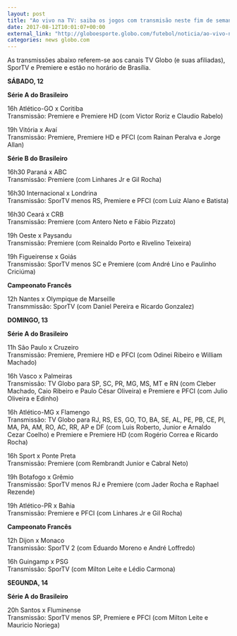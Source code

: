 ```yaml
---
layout: post
title: "Ao vivo na TV: saiba os jogos com transmisão neste fim de semana"
date: 2017-08-12T10:01:07+00:00
external_link: "http://globoesporte.globo.com/futebol/noticia/ao-vivo-na-tv-saiba-os-jogos-com-transmissao-neste-fim-de-semana.ghtml"
categories: news globo.com
---
```

 
 
 

 
 
 
 

As transmissões abaixo referem-se aos canais TV Globo (e suas afiliadas), SporTV e Premiere e estão no horário de Brasília.

 
 
 

**SÁBADO, 12**

 
 
 

**Série A do Brasileiro**

 
 
 

16h Atlético-GO x Coritiba  
Transmissão: Premiere e Premiere HD (com Victor Roriz e Claudio Rabelo)

 
 
 

19h Vitória x Avaí  
Transmissão: Premiere, Premiere HD e PFCI (com Rainan Peralva e Jorge Allan)

 
 
 

**Série B do Brasileiro**

 
 
 

16h30 Paraná x ABC   
Transmissão: Premiere (com Linhares Jr e Gil Rocha)

 
 
 

16h30 Internacional x Londrina  
Transmissão: SporTV menos RS, Premiere e PFCI (com Luiz Alano e Batista)

 
 
 

16h30 Ceará x CRB  
Transmissão: Premiere (com Antero Neto e Fábio Pizzato)

 
 
 

19h Oeste x Paysandu   
Transmissão: Premiere (com Reinaldo Porto e Rivelino Teixeira)

 
 
 

19h Figueirense x Goiás  
Transmissão: SporTV menos SC e Premiere (com André Lino e Paulinho Criciúma)

 
 
 

**Campeonato Francês**

 
 
 

12h Nantes x Olympique de Marseille  
Transmmissão: SporTV (com Daniel Pereira e Ricardo Gonzalez)

 
 
 

**DOMINGO, 13**

 
 
 

**Série A do Brasileiro**

 
 
 

11h São Paulo x Cruzeiro  
Transmissão: Premiere, Premiere HD e PFCI (com Odinei Ribeiro e William Machado)

 
 
 

16h Vasco x Palmeiras  
Transmissão: TV Globo para SP, SC, PR, MG, MS, MT e RN (com Cleber Machado, Caio Ribeiro e Paulo César Oliveira) e Premiere e PFCI (com Julio Oliveira e Edinho)

 
 
 

16h Atlético-MG x Flamengo  
Transmissão: TV Globo para RJ, RS, ES, GO, TO, BA, SE, AL, PE, PB, CE, PI, MA, PA, AM, RO, AC, RR, AP e DF (com Luis Roberto, Junior e Arnaldo Cezar Coelho) e Premiere e Premiere HD (com Rogério Correa e Ricardo Rocha)

 
 
 

16h Sport x Ponte Preta  
Transmissão: Premiere (com Rembrandt Junior e Cabral Neto)

 
 
 

19h Botafogo x Grêmio  
Transmissão: SporTV menos RJ e Premiere (com Jader Rocha e Raphael Rezende)

 
 
 

19h Atlético-PR x Bahia  
Transmissão: Premiere e PFCI (com Linhares Jr e Gil Rocha)

 
 
 

**Campeonato Francês**

 
 
 

12h Dijon x Monaco  
Transmissão: SporTV 2 (com Eduardo Moreno e André Loffredo)

 
 
 

16h Guingamp x PSG  
Transmissão: SporTV (com Milton Leite e Lédio Carmona)

 
 
 

 
 
 

**SEGUNDA, 14**

 
 
 

**Série A do Brasileiro**

 
 
 

20h Santos x Fluminense  
Transmissão: SporTV menos SP, Premiere e PFCI (com Milton Leite e Mauricio Noriega)

 
 
